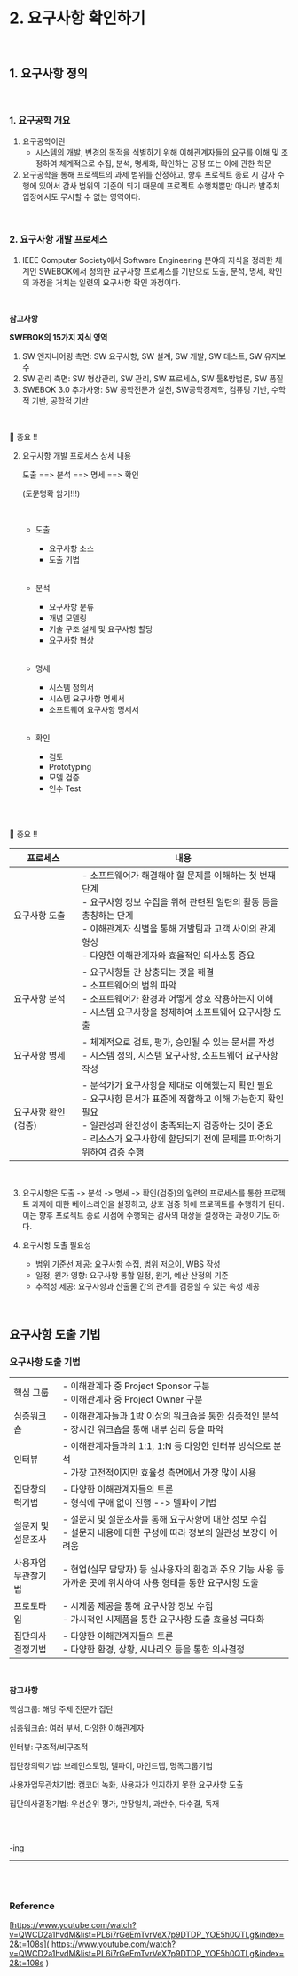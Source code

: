 # 2. 요구사항 확인하기

<br/>

## 1. 요구사항 정의

<br/>

### 1. 요구공학 개요

1. 요구공학이란
   - 시스템의 개발, 변경의 목적을 식별하기 위해 이해관계자들의 요구를 이해 및 조정하여 체계적으로 수집, 분석, 명세화, 확인하는 공정 또는 이에 관한 학문
2. 요구공학을 통해 프로젝트의 과제 범위를 산정하고, 향후 프로젝트 종료 시 감사 수행에 있어서 감사 범위의 기준이 되기 때문에 프로젝트 수행처뿐만 아니라 발주처 입장에서도 무시할 수 없는 영역이다.



<br/>

### 2. 요구사항 개발 프로세스

1. IEEE Computer Society에서 Software Engineering 분야의 지식을 정리한 체계인 SWEBOK에서 정의한 요구사항 프로세스를 기반으로 도출, 분석, 명세, 확인의 과정을 거치는 일련의 요구사항 확인 과정이다.

<br/>

**참고사항**

**SWEBOK의 15가지 지식 영역**

1. SW 엔지니어링 측면: SW 요구사항, SW 설계, SW 개발, SW 테스트, SW 유지보수
2. SW 관리 측면: SW 형상관리, SW 관리, SW 프로세스, SW 툴&방법론, SW 품질
3. SWEBOK 3.0 추가사항: SW 공학전문가 실천, SW공학경제학, 컴퓨팅 기반, 수학적 기반, 공학적 기반

<br/>



 &#127775; 중요 !!

2. 요구사항 개발 프로세스 상세 내용

   도출 ==> 분석 ==> 명세 ==> 확인

   (도문명확 암기!!!)

   <br/>

   - 도출

     - 요구사항 소스
     - 도출 기법

     <br/>

   - 분석

     - 요구사항 분류
     - 개념 모델링
     - 기술 구조 설계 및 요구사항 할당
     - 요구사항 협상

     <br/>

   - 명세

     - 시스템 정의서
     - 시스템 요구사항 명세서
     - 소프트웨어 요구사항 명세서

     <br/>

   - 확인

     - 검토
     - Prototyping
     - 모델 검증
     - 인수 Test

     <br/>



<br/>

 &#127775; 중요 !!

| 프로세스            | 내용                                                         |
| ------------------- | ------------------------------------------------------------ |
| 요구사항 도출       | - 소프트웨어가 해결해야 할 문제를 이해하는 첫 번째 단계<br />- 요구사항 정보 수집을 위해 관련된 일련의 활동 등을 총칭하는 단계<br />- 이해관계자 식별을 통해 개발팀과 고객 사이의 관계 형성<br />- 다양한 이해관계자와 효율적인 의사소통 중요 |
| 요구사항 분석       | - 요구사항들 간 상충되는 것을 해결<br />- 소프트웨어의 범위 파악<br />- 소프트웨어가 환경과 어떻게 상호 작용하는지 이해<br />- 시스템 요구사항을 정제하여 소프트웨어 요구사항 도출 |
| 요구사항 명세       | - 체계적으로 검토, 평가, 승인될 수 있는 문서를 작성<br />- 시스템 정의, 시스템 요구사항, 소프트웨어 요구사항 작성 |
| 요구사항 확인(검증) | - 분석가가 요구사항을 제대로 이해했는지 확인 필요<br />- 요구사항 문서가 표준에 적합하고 이해 가능한지 확인 필요<br />- 일관성과 완전성이 충족되는지 검증하는 것이 중요<br />- 리소스가 요구사항에 할당되기 전에 문제를 파악하기 위하여 검증 수행 |



<br/>

3. 요구사항은 도출 -> 분석 -> 명세 -> 확인(검증)의 일련의 프로세스를 통한 프로젝트 과제에 대한 베이스라인을 설정하고, 상호 검증 하에 프로젝트를 수행하게 된다. 이는 향후 프로젝트 종료 시점에 수행되는 감사의 대상을 설정하는 과정이기도 하다.



4. 요구사항 도출 필요성
   - 범위 기준선 제공: 요구사항 수집, 범위 저으이, WBS 작성
   - 일정, 원가 영향: 요구사항 통합 일정, 원가, 예산 산정의 기준
   - 추적성 제공: 요구사항과 산출물 간의 관계를 검증할 수 있는 속성 제공





 <br/>

## 요구사항 도출 기법

### 요구사항 도출 기법

|                    |                                                              |
| ------------------ | ------------------------------------------------------------ |
| 핵심 그룹          | - 이해관계자 중 Project Sponsor 구분<br />- 이해관계자 중 Project Owner 구분 |
| 심층워크숍         | - 이해관계자들과 1박 이상의 워크숍을 통한 심층적인 분석<br />- 장시간 워크숍을 통해 내부 심리 등을 파악 |
| 인터뷰             | - 이해관계자들과의 1:1, 1:N 등 다양한 인터뷰 방식으로 분석<br />- 가장 고전적이지만 효율성 측면에서 가장 많이 사용 |
| 집단창의력기법     | - 다양한 이해관계자들의 토론<br />- 형식에 구애 없이 진행 --> 델파이 기법 |
| 설문지 및 설문조사 | - 설문지 및 설문조사를 통해 요구사항에 대한 정보 수집<br />- 설문지 내용에 대한 구성에 따라 정보의 일관성 보장이 어려움 |
| 사용자업무관찰기법 | - 현업(실무 담당자) 등 실사용자의 환경과 주요 기능 사용 등 가까운 곳에 위치하여 사용 형태를 통한 요구사항 도출 |
| 프로토타입         | - 시제품 제공을 통해 요구사항 정보 수집<br />- 가시적인 시제품을 통한 요구사항 도출 효율성 극대화 |
| 집단의사결정기법   | - 다양한 이해관계자들의 토론<br />- 다양한 환경, 상황, 시나리오 등을 통한 의사결정 |



<br/>

**참고사항**

핵심그룹: 해당 주제 전문가 집단

심층워크숍: 여러 부서, 다양한 이해관계자

인터뷰: 구조적/비구조적

집단창의력기법: 브레인스토밍, 델파이, 마인드맵, 명목그룹기법

사용자업무관차기법: 캠코더 녹화, 사용자가 인지하지 못한 요구사항 도출

집단의사결정기법: 우선순위 평가, 만장일치, 과반수, 다수결, 독재

<br/>







<br/>

-ing







------------------

<br/>

<br/>

### Reference

 [https://www.youtube.com/watch?v=QWCD2a1hvdM&list=PL6i7rGeEmTvrVeX7p9DTDP_YOE5h0QTLg&index=2&t=108s]( https://www.youtube.com/watch?v=QWCD2a1hvdM&list=PL6i7rGeEmTvrVeX7p9DTDP_YOE5h0QTLg&index=2&t=108s ) 








